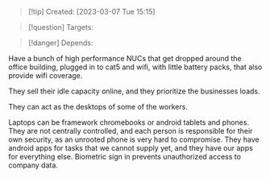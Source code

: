 
>[!tip] Created: [2023-03-07 Tue 15:15]

>[!question] Targets: 

>[!danger] Depends: 

Have a bunch of high performance NUCs that get dropped around the office building, plugged in to cat5 and wifi, with little battery packs, that also provide wifi coverage.

They sell their idle capacity online, and they prioritize the businesses loads.

They can act as the desktops of some of the workers.

Laptops can be framework chromebooks or android tablets and phones.
They are not centrally controlled, and each person is responsible for their own security, as an unrooted phone is very hard to compromise.
They have android apps for tasks that we cannot supply yet, and they have our apps for everything else.
Biometric sign in prevents unauthorized access to company data.